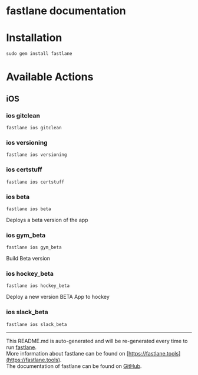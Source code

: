 fastlane documentation
================
# Installation
```
sudo gem install fastlane
```
# Available Actions
## iOS
### ios gitclean
```
fastlane ios gitclean
```

### ios versioning
```
fastlane ios versioning
```

### ios certstuff
```
fastlane ios certstuff
```

### ios beta
```
fastlane ios beta
```
Deploys a beta version of the app
### ios gym_beta
```
fastlane ios gym_beta
```
Build Beta version
### ios hockey_beta
```
fastlane ios hockey_beta
```
Deploy a new version BETA App to hockey
### ios slack_beta
```
fastlane ios slack_beta
```


----

This README.md is auto-generated and will be re-generated every time to run [fastlane](https://fastlane.tools).  
More information about fastlane can be found on [https://fastlane.tools](https://fastlane.tools).  
The documentation of fastlane can be found on [GitHub](https://github.com/fastlane/fastlane).